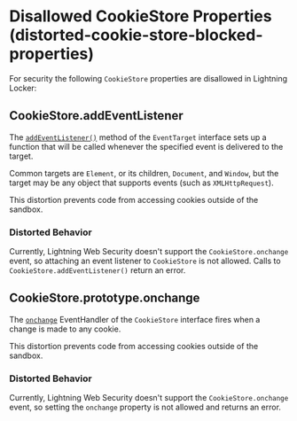 # Disallowed CookieStore Properties (distorted-cookie-store-blocked-properties)

For security the following `CookieStore` properties are disallowed in Lightning Locker:

<!-- START generated embed: @locker/distortion/src/CookieStore/docs/addEventListener-value.md -->
## CookieStore.addEventListener

The [`addEventListener()`](https://developer.mozilla.org/en-US/docs/Web/API/EventTarget/addEventListener) method of the `EventTarget` interface sets up a function that will be called whenever the specified event is delivered to the target.

Common targets are `Element`, or its children, `Document`, and `Window`, but the target may be any object that supports events (such as `XMLHttpRequest`).

This distortion prevents code from accessing cookies outside of the sandbox.

### Distorted Behavior

Currently, Lightning Web Security doesn't support the `CookieStore.onchange` event, so attaching an event listener to `CookieStore` is not allowed. Calls to `CookieStore.addEventListener()` return an error.
<!-- END generated embed, please keep comment -->

<!-- START generated embed: @locker/distortion/src/CookieStore/docs/onchange-setter.md -->
## CookieStore.prototype.onchange

The [`onchange`](https://developer.mozilla.org/en-US/docs/Web/API/CookieStore/onchange) EventHandler of the `CookieStore` interface fires when a change is made to any cookie.

This distortion prevents code from accessing cookies outside of the sandbox.

### Distorted Behavior

Currently, Lightning Web Security doesn't support the `CookieStore.onchange` event, so setting the `onchange` property is not allowed and returns an error.
<!-- END generated embed, please keep comment -->
